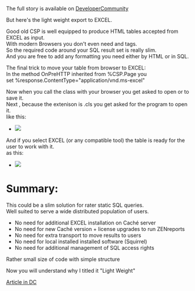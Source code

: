 The full story is available on [DeveloperCommunity](https://community.intersystems.com/post/light-weight-excel-download)

But here's the light weight export to EXCEL.

Good old CSP is well equipped to produce HTML tables accepted from EXCEL as input.  
With modern Browsers you don't even need <head> and  <body> tags.  
So the required code around your SQL result set is really slim.  
And you are free to add any formatting you need either by HTML or in SQL.  

The final trick to move your table from browser to EXCEL:  
In the method OnPreHTTP inherited from %CSP.Page you  
set %response.ContentType="application/vnd.ms-excel"  

Now when you call the class with your browser you get asked to open or to save it.   
Next , because the extenison is .cls you get asked for the program to open it.  
like this: 
- ![](https://openexchange.intersystems.com/mp/img/packages/827/screenshots/4u4gejtzxfceqa55qerjca1kjzk.jpg)

And if you select EXCEL (or any compatible tool) the table is ready for the user to work with it.  
as this: 
- ![](https://openexchange.intersystems.com/mp/img/packages/827/screenshots/qduzy2m93pbx4b7revdiukhqxwe.jpg)  

# Summary:

This could be a slim solution for rater static SQL queries.   
Well suited to serve a wide distributed population of users.  

- No need for additional EXCEL installation on Caché server  
- No need for new Caché version + license upgrades to run ZENreports  
- No need for extra transport to move results to users   
- No need for local installed installed software (Squirrel)  
- No need for additional management of SQL access rights  

Rather small size of code with simple structure  

Now you will understand why I titled it "Light Weight"  

[Article in DC](https://community.intersystems.com/post/light-weight-excel-download)
